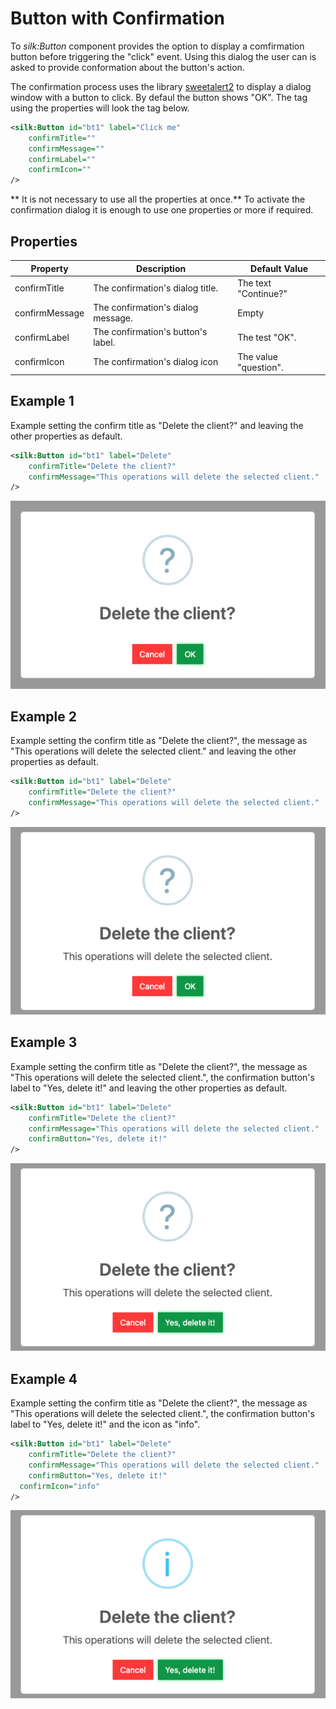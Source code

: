 # Button with Confirmation

To *silk:Button* component provides the option to display a comfirmation button before triggering the "click" event. Using this dialog the user can is asked to provide conformation about the button's action.

The confirmation process uses the library [sweetalert2](https://sweetalert2.github.io) to display a dialog window with a button to click. By defaul the button shows "OK". The tag using the properties will look the tag below.

```xml
<silk:Button id="bt1" label="Click me"
	confirmTitle=""
	confirmMessage=""
	confirmLabel=""
	confirmIcon=""
/>
```

** It is not necessary to use all the properties at once.** To activate the confirmation dialog it is enough to use one properties or more if required. 

## Properties

| Property       | Description                        | Default Value         |
| -------------- | ---------------------------------- | --------------------- |
| confirmTitle   | The confirmation's dialog title.   | The text  "Continue?" |
| confirmMessage | The confirmation's dialog message. | Empty                 |
| confirmLabel   | The confirmation's button's label. | The test "OK".        |
| confirmIcon    | The confirmation's dialog icon     | The value "question". |

## Example 1

Example setting the confirm title as  "Delete the client?" and leaving the other properties as default.

```xml
<silk:Button id="bt1" label="Delete"
	confirmTitle="Delete the client?"
	confirmMessage="This operations will delete the selected client."
/>
```

![Bottom dialog sample 1](../.gitbook/assets/button_dialog01.png)

## Example 2

Example setting the confirm title as  "Delete the client?", the message as "This operations will delete the selected client." and leaving the other properties as default.

```xml
<silk:Button id="bt1" label="Delete"
	confirmTitle="Delete the client?"
	confirmMessage="This operations will delete the selected client."
/>
```

![Bottom dialog sample 2](../.gitbook/assets/button_dialog02.png)

## Example 3

Example setting the confirm title as  "Delete the client?", the message as "This operations will delete the selected client.", the confirmation button's label to "Yes, delete it!" and leaving the other properties as default.

```xml
<silk:Button id="bt1" label="Delete"
	confirmTitle="Delete the client?"
	confirmMessage="This operations will delete the selected client."
	confirmButton="Yes, delete it!"
/>
```

![Bottom dialog sample 3](../.gitbook/assets/button_dialog03.png)

## Example 4

Example setting the confirm title as  "Delete the client?", the message as "This operations will delete the selected client.", the confirmation button's label to "Yes, delete it!" and the icon as "info".

```xml
<silk:Button id="bt1" label="Delete"
	confirmTitle="Delete the client?"
	confirmMessage="This operations will delete the selected client."
	confirmButton="Yes, delete it!"
  confirmIcon="info"
/>
```

![Bottom dialog sample 4](../.gitbook/assets/button_dialog04.png)
